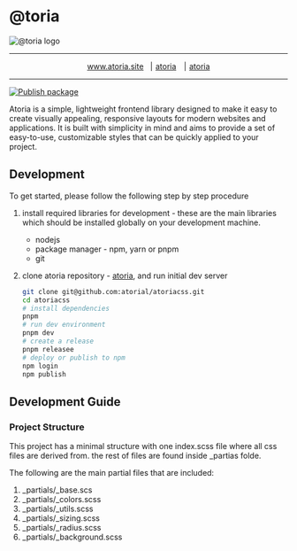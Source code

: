 # @toria
<img src="https://atoria.site/logo3.png" alt="@toria logo"/>

- - -
<div style="display:flex; justify-content:center; align-items: center">
 <spn style="display:flex;align-items:center; margin-right:12px;"> 
    <img src="https://img.icons8.com/color/32/null/internet--v1.png" style="margin-right:5px" alt="" />
    <a href="https://www.atoria.site">www.atoria.site</a>
</spn>
|
 <spn style="display:flex;align-items:center; margin-right:14px;"> 
    <img src="https://img.icons8.com/windows/32/null/github.png" style="margin-right:5px" alt="" />
    <a href="https://github.com/atorial/atoria.git">atoria</a>
</spn>
|
 <spn style="display:flex;align-items:center; margin-right:5px;"> 
    <img src="https://img.icons8.com/color/32/null/npm.png" style="margin-right:5px" alt="" />
    <a href="https://github.com/atorial/atoria.git">atoria</a>
</spn>
</div>

--- 

[![Publish package](https://github.com/atorial/atoriacss/actions/workflows/release.yml/badge.svg)](https://github.com/atorial/atoriacss/actions/workflows/release.yml)
 
Atoria is a simple, lightweight frontend library designed to make it easy to create visually appealing, responsive layouts for modern websites and applications. It is built with simplicity in mind and aims to provide a set of easy-to-use, customizable styles that can be quickly applied to your project.


## Development

To get started, please follow the following step by step procedure

1. install required libraries for development - these are the main libraries which should be installed globally on your development machine.
    - nodejs
    - package manager - npm, yarn or pnpm
    - git
2. clone atoria repository - [atoria](https://github.com/atorial.atoria.git), and run initial dev server

     ```bash 
   git clone git@github.com:atorial/atoriacss.git
   cd atoriacss
   # install dependencies 
   pnpm
   # run dev environment
   pnpm dev
   # create a release 
   pnpm releasee
   # deploy or publish to npm 
   npm login 
   npm publish
   ```
## Development Guide

### Project Structure

This project has a minimal structure with one index.scss file where all css files are derived from. the rest of files are found inside _partias folde.

The following are the main partial files that are included:
1. _partials/_base.scs
2. _partials/_colors.scss
3. _partials/_utils.scss
4. _partials/_sizing.scss
5. _partials/_radius.scss
6. _partials/_background.scss
    



